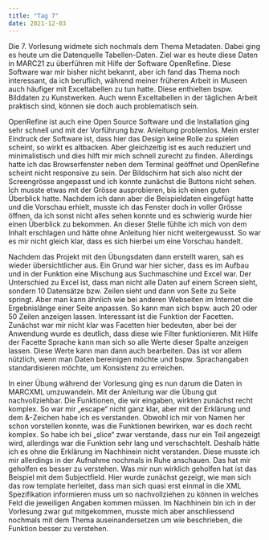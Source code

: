 ```yaml
---
title: "Tag 7"
date: 2021-12-03
---
```


Die 7. Vorlesung widmete sich nochmals dem Thema Metadaten. Dabei ging es heute um die Datenquelle Tabellen-Daten. Ziel war es heute diese Daten in MARC21 zu überführen mit Hilfe der Software OpenRefine. Diese Software war mir bisher nicht bekannt, aber ich fand das Thema noch interessant, da ich beruflich, während meiner früheren Arbeit in Museen auch häufiger mit Exceltabellen zu tun hatte. Diese enthielten bspw. Bilddaten zu Kunstwerken. Auch wenn Exceltabellen in der täglichen Arbeit praktisch sind, können sie doch auch problematisch sein. 

OpenRefine ist auch eine Open Source Software und die Installation ging sehr schnell und mit der Vorführung bzw. Anleitung problemlos. Mein erster Eindruck der Software ist, dass hier das Design keine Rolle zu spielen scheint, so wirkt es altbacken. Aber gleichzeitig ist es auch reduziert und minimalistisch und dies hilft mir mich schnell zurecht zu finden. Allerdings hatte ich das Browserfenster neben dem Terminal geöffnet und OpenRefine scheint nicht responsive zu sein. Der Bildschirm hat sich also nicht der Screengrösse angepasst und ich konnte zunächst die Buttons nicht sehen. Ich musste etwas mit der Grösse ausprobieren, bis ich einen guten Überblick hatte. Nachdem ich dann aber die Beispieldaten eingefügt hatte und die Vorschau erhielt, musste ich das Fenster doch in voller Grösse öffnen, da ich sonst nicht alles sehen konnte und es schwierig wurde hier einen Überblick zu bekommen. An dieser Stelle fühlte ich mich von dem Inhalt erschlagen und hätte ohne Anleitung hier nicht weitergewusst. So war es mir nicht gleich klar, dass es sich hierbei um eine Vorschau handelt.

Nachdem das Projekt mit den Übungsdaten dann erstellt waren, sah es wieder übersichtlicher aus. Ein Grund war hier sicher, dass es im Aufbau und in der Funktion eine Mischung aus Suchmaschine und Excel war. Der Unterschied zu Excel ist, dass man nicht alle Daten auf einem Screen sieht, sondern 10 Datensätze bzw. Zeilen sieht und dann von Seite zu Seite springt. Aber man kann ähnlich wie bei anderen Webseiten im Internet die Ergebnislänge einer Seite anpassen. So kann man sich bspw. auch 20 oder 50 Zeilen anzeigen lassen. Interessant ist die Funktion der Facetten. Zunächst war mir nicht klar was Facetten hier bedeuten, aber bei der Anwendung wurde es deutlich, dass diese wie Filter funktionieren. Mit Hilfe der Facette Sprache kann man sich so alle Werte dieser Spalte anzeigen lassen. Diese Werte kann man dann auch bearbeiten. Das ist vor allem nützlich, wenn man Daten bereinigen möchte und bspw. Sprachangaben standardisieren möchte, um Konsistenz zu erreichen. 

In einer Übung während der Vorlesung ging es nun darum die Daten in MARCXML umzuwandeln. Mit der Anleitung war die Übung gut nachvollziehbar. Die Funktionen, die wir eingaben, wirkten zunächst recht komplex. So war mir „escape“ nicht ganz klar, aber mit der Erklärung und dem &-Zeichen habe ich es verstanden. Obwohl ich mir von Namen her schon vorstellen konnte, was die Funktionen bewirken, war es doch recht komplex. So habe ich bei „slice“ zwar verstande, dass nur ein Teil angezeigt wird, allerdings war die Funktion sehr lang und verschachtelt. Deshalb hätte ich es ohne die Erklärung im Nachhinein nicht verstanden. Diese musste ich mir allerdings in der Aufnahme nochmals in Ruhe anschauen. Das hat mir geholfen es besser zu verstehen.
Was mir nun wirklich geholfen hat ist das Beispiel mit dem Subjectfield. Hier wurde zunächst gezeigt, wie man sich das row template herleitet, dass man sich quasi erst einmal in die XML Spezifikation informieren muss um so nachvollziehen zu können in welches Feld die jeweiligen Angaben kommen müssen. Im Nachhinein bin ich in der Vorlesung zwar gut mitgekommen, musste mich aber anschliessend nochmals mit dem Thema auseinandersetzen um wie beschrieben, die Funktion besser zu verstehen.
